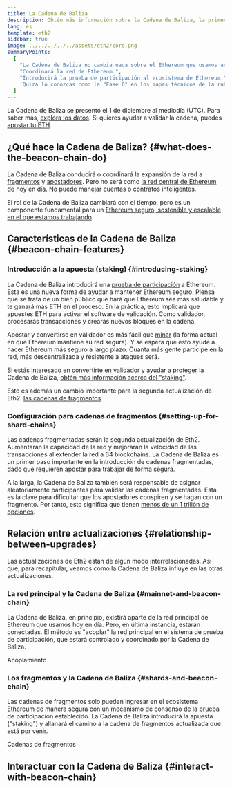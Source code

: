 ```yaml
---
title: La Cadena de Baliza
description: Obtén más información sobre la Cadena de Baliza, la primera actualización de Eth2 a Ethereum.
lang: es
template: eth2
sidebar: true
image: ../../../../../assets/eth2/core.png
summaryPoints:
  [
    "La Cadena de Baliza no cambia nada sobre el Ethereum que usamos actualmente.",
    "Coordinará la red de Ethereum.",
    "Introducirá la prueba de participación al ecosistema de Ethereum.",
    'Quizá lo conozcas como la "Fase 0" en los mapas técnicos de la ruta.',
  ]
---
```


<UpgradeStatus isShipped date="¡Enviada!">
  La Cadena de Baliza se presentó el 1 de diciembre al mediodía (UTC). Para saber más, <a href="https://beaconscan.com/">explora los datos</a>. Si quieres ayudar a validar la cadena, puedes <a href="/eth2/staking/">apostar tu ETH</a>.
</UpgradeStatus>

## ¿Qué hace la Cadena de Baliza? {#what-does-the-beacon-chain-do}

La Cadena de Baliza conducirá o coordinará la expansión de la red a [fragmentos](/eth2/shard-chains/) y [apostadores](/eth2/staking/). Pero no será como [la red central de Ethereum](/glossary/#mainnet) de hoy en día. No puede manejar cuentas o contratos inteligentes.

El rol de la Cadena de Baliza cambiará con el tiempo, pero es un componente fundamental para un [ Ethereum seguro, sostenible y escalable en el que estamos trabajando](/eth2/vision/).

## Características de la Cadena de Baliza {#beacon-chain-features}

### Introducción a la apuesta (staking) {#introducing-staking}

La Cadena de Baliza introducirá una [prueba de participación](/developers/docs/consensus-mechanisms/pos/) a Ethereum. Esta es una nueva forma de ayudar a mantener Ethereum seguro. Piensa que se trata de un bien público que hará que Ethereum sea más saludable y te ganará más ETH en el proceso. En la práctica, esto implicará que apuestes ETH para activar el software de validación. Como validador, procesarás transacciones y crearás nuevos bloques en la cadena.

Apostar y convertirse en validador es más fácil que [minar](/developers/docs/mining/) (la forma actual en que Ethereum mantiene su red segura). Y se espera que esto ayude a hacer Ethereum más seguro a largo plazo. Cuanta más gente participe en la red, más descentralizada y resistente a ataques será.

<InfoBanner emoji=":money_bag:">
Si estás interesado en convertirte en validador y ayudar a proteger la Cadena de Baliza, <a href="/eth2/staking/">obtén más información acerca del "staking"</a>.
</InfoBanner>

Esto es además un cambio importante para la segunda actualización de Eth2: [las cadenas de fragmentos](/eth2/shard-chains/).

### Configuración para cadenas de fragmentos {#setting-up-for-shard-chains}

Las cadenas fragmentadas serán la segunda actualización de Eth2. Aumentarán la capacidad de la red y mejorarán la velocidad de las transacciones al extender la red a 64 blockchains. La Cadena de Baliza es un primer paso importante en la introducción de cadenas fragmentadas, dado que requieren apostar para trabajar de forma segura.

A la larga, la Cadena de Baliza también será responsable de asignar aleatoriamente participantes para validar las cadenas fragmentadas. Esta es la clave para dificultar que los apostadores conspiren y se hagan con un fragmento. Por tanto, esto significa que tienen [menos de un 1 trillón de opciones](https://medium.com/@chihchengliang/minimum-committee-size-explained-67047111fa20).

## Relación entre actualizaciones {#relationship-between-upgrades}

Las actualizaciones de Eth2 están de algún modo interrelacionadas. Así que, para recapitular, veamos cómo la Cadena de Baliza influye en las otras actualizaciones.

### La red principal y la Cadena de Baliza {#mainnet-and-beacon-chain}

La Cadena de Baliza, en principio, existirá aparte de la red principal de Ethereum que usamos hoy en día. Pero, en última instancia, estarán conectadas. El método es "acoplar" la red principal en el sistema de prueba de participación, que estará controlado y coordinado por la Cadena de Baliza.

<ButtonLink to="/eth2/merge/">Acoplamiento</ButtonLink>

### Los fragmentos y la Cadena de Baliza {#shards-and-beacon-chain}

Las cadenas de fragmentos solo pueden ingresar en el ecosistema Ethereum de manera segura con un mecanismo de consenso de la prueba de participación establecido. La Cadena de Baliza introducirá la apuesta ("staking") y allanará el camino a la cadena de fragmentos actualizada que está por venir.

<ButtonLink to="/eth2/shard-chains/">Cadenas de fragmentos</ButtonLink>

<Divider />

## Interactuar con la Cadena de Baliza {#interact-with-beacon-chain}

<Eth2BeaconChainActions />

